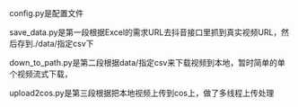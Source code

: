 config.py是配置文件

save_data.py是第一段根据Excel的需求URL去抖音接口里抓到真实视频URL，然后存到./data/指定csv下

down_to_path.py是第二段根据data/指定csv来下载视频到本地，暂时简单的单个视频流式下载，

upload2cos.py是第三段根据把本地视频上传到cos上，做了多线程上传处理